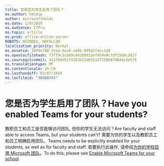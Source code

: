 ```yaml
---
title: 您是否为学生启用了团队？
ms.author: heidip
author: microsoftheidi
ms.date: 1/9/2019
ms.audience: ITPro
ms.topic: article
ms.prod: office-online-server
ROBOTS: NOINDEX, NOFOLLOW
localization_priority: Normal
ms.assetid: 3899a788-feaa-4ea4-a40b-09542f4cc148
ms.openlocfilehash: 73ff9c5cb09cd4209912ef459e8c7df2560c2d27
ms.sourcegitcommit: 431f60d51f4203b22e655a37358667d844e3e576
ms.translationtype: MT
ms.contentlocale: zh-CN
ms.lasthandoff: 03/07/2019
ms.locfileid: "30468545"
---
```

# <a name="have-you-enabled-teams-for-your-students"></a><span data-ttu-id="a688c-102">您是否为学生启用了团队？</span><span class="sxs-lookup"><span data-stu-id="a688c-102">Have you enabled Teams for your students?</span></span>


<span data-ttu-id="a688c-103">教职员工和员工是否能够访问团队, 但你的学生无法访问？</span><span class="sxs-lookup"><span data-stu-id="a688c-103">Are faculty and staff able to access Teams, but your students can't?</span></span> <span data-ttu-id="a688c-104">需要为你的学生以及教职员工和员工明确启用团队。</span><span class="sxs-lookup"><span data-stu-id="a688c-104">Teams needs to be explicitly enabled for your students, as well as for faculty and staff.</span></span> <span data-ttu-id="a688c-105">若要执行此操作, 请参阅[为你的学校启用 Microsoft 团队](https://docs.microsoft.com/education/get-started/enable-microsoft-teams)。</span><span class="sxs-lookup"><span data-stu-id="a688c-105">To do this, please see [Enable Microsoft Teams for your school](https://docs.microsoft.com/education/get-started/enable-microsoft-teams).</span></span>
  

